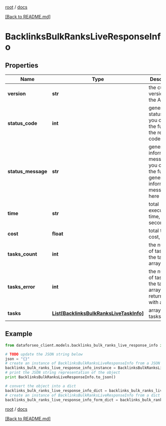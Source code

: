 [root](./../ "root") / [docs](./ "docs")

[[Back to README.md]](./../README.md "[Back to README.md]")

# BacklinksBulkRanksLiveResponseInfo

## Properties

Name | Type | Description | Notes
------------ | ------------- | ------------- | -------------
**version** | **str** | the current version of the API | [optional]
**status_code** | **int** | general status code you can find the full list of the response codes here | [optional]
**status_message** | **str** | general informational message you can find the full list of general informational messages here | [optional]
**time** | **str** | total execution time, seconds | [optional]
**cost** | **float** | total tasks cost, USD | [optional]
**tasks_count** | **int** | the number of tasks in the tasks array | [optional]
**tasks_error** | **int** | the number of tasks in the tasks array returned with an error | [optional]
**tasks** | [**List[BacklinksBulkRanksLiveTaskInfo]**](BacklinksBulkRanksLiveTaskInfo.md) | array of tasks | [optional]

## Example

```python
from dataforseo_client.models.backlinks_bulk_ranks_live_response_info import BacklinksBulkRanksLiveResponseInfo

# TODO update the JSON string below
json = "{}"
# create an instance of BacklinksBulkRanksLiveResponseInfo from a JSON string
backlinks_bulk_ranks_live_response_info_instance = BacklinksBulkRanksLiveResponseInfo.from_json(json)
# print the JSON string representation of the object
print BacklinksBulkRanksLiveResponseInfo.to_json()

# convert the object into a dict
backlinks_bulk_ranks_live_response_info_dict = backlinks_bulk_ranks_live_response_info_instance.to_dict()
# create an instance of BacklinksBulkRanksLiveResponseInfo from a dict
backlinks_bulk_ranks_live_response_info_form_dict = backlinks_bulk_ranks_live_response_info.from_dict(backlinks_bulk_ranks_live_response_info_dict)
```

  

[root](./../ "root") / [docs](./ "docs")

[[Back to README.md]](./../README.md "[Back to README.md]")